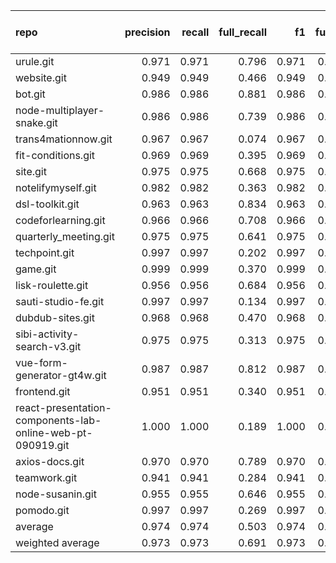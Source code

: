 | repo                                                       |   precision |   recall |   full_recall |    f1 |   full_f1 |   ppcr |   support |   full_support |   Rules Number |   Average Rule Len |
|:-----------------------------------------------------------|------------:|---------:|--------------:|------:|----------:|-------:|----------:|---------------:|---------------:|-------------------:|
| urule.git                                                  |       0.971 |    0.971 |         0.796 | 0.971 |     0.875 |  0.819 |     97211 |         118624 |             30 |                8.4 |
| website.git                                                |       0.949 |    0.949 |         0.466 | 0.949 |     0.625 |  0.491 |      5313 |          10827 |              8 |                5.2 |
| bot.git                                                    |       0.986 |    0.986 |         0.881 | 0.986 |     0.931 |  0.894 |     92842 |         103884 |             36 |                7.4 |
| node-multiplayer-snake.git                                 |       0.986 |    0.986 |         0.739 | 0.986 |     0.845 |  0.750 |     17642 |          23529 |             13 |                5.2 |
| trans4mationnow.git                                        |       0.967 |    0.967 |         0.074 | 0.967 |     0.137 |  0.076 |      1078 |          14150 |              7 |                5.0 |
| fit-conditions.git                                         |       0.969 |    0.969 |         0.395 | 0.969 |     0.561 |  0.407 |      3056 |           7500 |              5 |                4.0 |
| site.git                                                   |       0.975 |    0.975 |         0.668 | 0.975 |     0.793 |  0.685 |     15553 |          22695 |             14 |                7.5 |
| notelifymyself.git                                         |       0.982 |    0.982 |         0.363 | 0.982 |     0.530 |  0.369 |      4201 |          11375 |             18 |                6.3 |
| dsl-toolkit.git                                            |       0.963 |    0.963 |         0.834 | 0.963 |     0.894 |  0.866 |     35437 |          40897 |             84 |                8.8 |
| codeforlearning.git                                        |       0.966 |    0.966 |         0.708 | 0.966 |     0.817 |  0.732 |    135296 |         184757 |             42 |                9.5 |
| quarterly_meeting.git                                      |       0.975 |    0.975 |         0.641 | 0.975 |     0.774 |  0.658 |     31066 |          47245 |             27 |                8.3 |
| techpoint.git                                              |       0.997 |    0.997 |         0.202 | 0.997 |     0.336 |  0.202 |      2583 |          12766 |              7 |                5.1 |
| game.git                                                   |       0.999 |    0.999 |         0.370 | 0.999 |     0.540 |  0.371 |      3700 |           9977 |              3 |                1.0 |
| lisk-roulette.git                                          |       0.956 |    0.956 |         0.684 | 0.956 |     0.797 |  0.715 |     14960 |          20921 |             13 |                5.4 |
| sauti-studio-fe.git                                        |       0.997 |    0.997 |         0.134 | 0.997 |     0.236 |  0.134 |      1250 |           9304 |              3 |                4.7 |
| dubdub-sites.git                                           |       0.968 |    0.968 |         0.470 | 0.968 |     0.633 |  0.486 |      6389 |          13153 |              8 |                6.5 |
| sibi-activity-search-v3.git                                |       0.975 |    0.975 |         0.313 | 0.975 |     0.473 |  0.320 |      2336 |           7289 |              2 |                1.0 |
| vue-form-generator-gt4w.git                                |       0.987 |    0.987 |         0.812 | 0.987 |     0.891 |  0.823 |     41770 |          50777 |             16 |                5.5 |
| frontend.git                                               |       0.951 |    0.951 |         0.340 | 0.951 |     0.501 |  0.357 |      4466 |          12499 |              3 |                6.3 |
| react-presentation-components-lab-online-web-pt-090919.git |       1.000 |    1.000 |         0.189 | 1.000 |     0.319 |  0.189 |       172 |            908 |              1 |                1.0 |
| axios-docs.git                                             |       0.970 |    0.970 |         0.789 | 0.970 |     0.870 |  0.813 |     25363 |          31192 |             41 |                8.1 |
| teamwork.git                                               |       0.941 |    0.941 |         0.284 | 0.941 |     0.437 |  0.302 |      2869 |           9498 |              3 |                4.7 |
| node-susanin.git                                           |       0.955 |    0.955 |         0.646 | 0.955 |     0.771 |  0.676 |      6045 |           8938 |             47 |                4.2 |
| pomodo.git                                                 |       0.997 |    0.997 |         0.269 | 0.997 |     0.424 |  0.270 |      1050 |           3887 |              3 |                3.0 |
| average                                                    |       0.974 |    0.974 |         0.503 | 0.974 |     0.625 |  0.517 |     22985 |          32358 |             18 |                5.5 |
| weighted average                                           |       0.973 |    0.973 |         0.691 | 0.973 |     0.790 |  0.763 |           |                |                |                    |